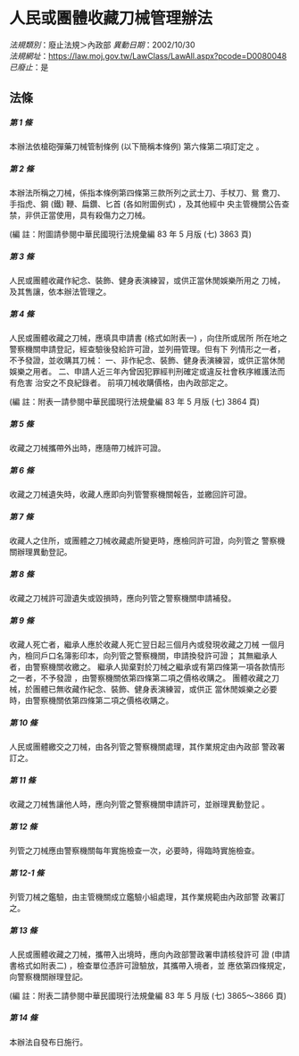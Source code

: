 # 人民或團體收藏刀械管理辦法

*法規類別*：廢止法規＞內政部
*異動日期*：2002/10/30  
*法規網址*：https://law.moj.gov.tw/LawClass/LawAll.aspx?pcode=D0080048
*已廢止*：是


## 法條
##### 第 1 條
本辦法依槍砲彈藥刀械管制條例 (以下簡稱本條例) 第六條第二項訂定之
。

##### 第 2 條
本辦法所稱之刀械，係指本條例第四條第三款所列之武士刀、手杖刀、鴛
鴦刀、手指虎、鋼 (鐵) 鞭、扁鑽、匕首 (各如附圖例式) ，及其他經中
央主管機關公告查禁，非供正當使用，具有殺傷力之刀械。

 (編      註：附圖請參閱中華民國現行法規彙編 83 年 5 月版 (七)
  3863 頁)

##### 第 3 條
人民或團體收藏作紀念、裝飾、健身表演練習，或供正當休閒娛樂所用之
刀械，及其售讓，依本辦法管理之。

##### 第 4 條
人民或團體收藏之刀械，應填具申請書 (格式如附表一) ，向住所或居所
所在地之警察機關申請登記，經查驗後發給許可證，並列冊管理。但有下
列情形之一者，不予發證，並收購其刀械：
一、非作紀念、裝飾、健身表演練習，或供正當休閒娛樂之用者。
二、申請人近三年內曾因犯罪經判刑確定或違反社會秩序維護法而有危害
    治安之不良紀錄者。
前項刀械收購價格，由內政部定之。

 (編      註：附表一請參閱中華民國現行法規彙編 83 年 5 月版 (七)
  3864 頁)


##### 第 5 條
收藏之刀械攜帶外出時，應隨帶刀械許可證。

##### 第 6 條
收藏之刀械遺失時，收藏人應即向列管警察機關報告，並繳回許可證。

##### 第 7 條
收藏人之住所，或團體之刀械收藏處所變更時，應檢同許可證，向列管之
警察機關辦理異動登記。

##### 第 8 條
收藏之刀械許可證遺失或毀損時，應向列管之警察機關申請補發。

##### 第 9 條
收藏人死亡者，繼承人應於收藏人死亡翌日起三個月內或發現收藏之刀械
一個月內，檢同戶口名簿影印本，向列管之警察機關，申請換發許可證；
其無繼承人者，由警察機關收繳之。
繼承人拋棄對於刀械之繼承或有第四條第一項各款情形之一者，不予發證
，由警察機關依第四條第二項之價格收購之。
團體收藏之刀械，於團體已無收藏作紀念、裝飾、健身表演練習，或供正
當休閒娛樂之必要時，由警察機關依第四條第二項之價格收購之。

##### 第 10 條
人民或團體繳交之刀械，由各列管之警察機關處理，其作業規定由內政部
警政署訂之。

##### 第 11 條
收藏之刀械售讓他人時，應向列管之警察機關申請許可，並辦理異動登記
。

##### 第 12 條
列管之刀械應由警察機關每年實施檢查一次，必要時，得臨時實施檢查。

##### 第 12-1 條
列管刀械之鑑驗，由主管機關成立鑑驗小組處理，其作業規範由內政部警
政署訂之。

##### 第 13 條
人民或團體收藏之刀械，攜帶入出境時，應向內政部警政署申請核發許可
證 (申請書格式如附表二) ，檢查單位憑許可證驗放，其攜帶入境者，並
應依第四條規定，向警察機關辦理登記。

 (編      註：附表二請參閱中華民國現行法規彙編 83 年 5 月版 (七)
  3865～3866 頁)

##### 第 14 條
本辦法自發布日施行。


